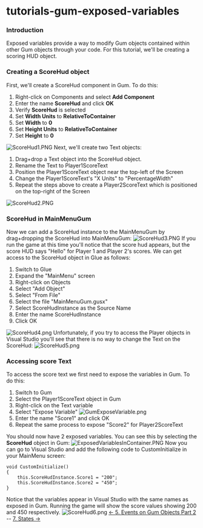 # tutorials-gum-exposed-variables

### Introduction

Exposed variables provide a way to modify Gum objects contained within other Gum objects through your code. For this tutorial, we'll be creating a scoring HUD object.

### Creating a ScoreHud object

First, we'll create a ScoreHud component in Gum. To do this:

1. Right-click on Components and select **Add Component**
2. Enter the name **ScoreHud** and click **OK**
3. Verify **ScoreHud** is selected
4. Set **Width Units** to **RelativeToContainer**
5. Set **Width** to **0**
6. Set **Height Units** to **RelativeToContainer**
7. Set **Height** to **0**

![ScoreHud1.PNG](../../../../media/migrated\_media-ScoreHud1.PNG) Next, we'll create two Text objects:

1. Drag+drop a Text object into the ScoreHud object.
2. Rename the Text to Player1ScoreText
3. Position the Player1ScoreText object near the top-left of the Screen
4. Change the Player1ScoreText's "X Units" to "PercentageWidth"
5. Repeat the steps above to create a Player2ScoreText which is positioned on the top-right of the Screen

![ScoreHud2.PNG](../../../../media/migrated\_media-ScoreHud2.PNG)

### ScoreHud in MainMenuGum

Now we can add a ScoreHud instance to the MainMenuGum by drag+dropping the ScoreHud into MainMenuGum: ![ScoreHud3.PNG](../../../../media/migrated\_media-ScoreHud3.PNG) If you run the game at this time you'll notice that the score hud appears, but the score HUD says "Hello" for Player 1 and Player 2's scores. We can get access to the ScoreHud object in Glue as follows:

1. Switch to Glue
2. Expand the "MainMenu" screen
3. Right-click on Objects
4. Select "Add Object"
5. Select "From File"
6. Select the file "MainMenuGum.gusx"
7. Select ScoreHudInstance as the Source Name
8. Enter the name ScoreHudInstance
9. Click OK

![ScoreHud4.png](../../../../media/migrated\_media-ScoreHud4.png) Unfortunately, if you try to access the Player objects in Visual Studio you'll see that there is no way to change the Text on the ScoreHud: ![ScoreHud5.png](../../../../media/migrated\_media-ScoreHud5.png)

### Accessing score Text

To access the score text we first need to expose the variables in Gum. To do this:

1. Switch to Gum
2. Select the Player1ScoreText object in Gum
3. Right-click on the Text variable
4. Select "Expose Variable" ![GumExposeVariable.png](../../../../media/migrated\_media-GumExposeVariable.png)
5. Enter the name "Score1" and click OK
6. Repeat the same process to expose "Score2" for Player2ScoreText

You should now have 2 exposed variables. You can see this by selecting the **ScoreHud** object in Gum: ![ExposedVariablesInContainer.PNG](../../../../media/migrated\_media-ExposedVariablesInContainer.PNG) Now you can go to Visual Studio and add the following code to CustomInitialize  in your MainMenu  screen:

```
void CustomInitialize()
{
    this.ScoreHudInstance.Score1 = "200";
    this.ScoreHudInstance.Score2 = "450";
}
```

Notice that the variables appear in Visual Studio with the same names as exposed in Gum. Running the game will show the score values showing 200 and 450 respectively. ![ScoreHud6.png](../../../../media/migrated\_media-ScoreHud6.png) [<- 5. Events on Gum Objects Part 2](5-events-on-gum-objects-part-2.md) -- [7. States ->](tutorials-gum-states.md)
